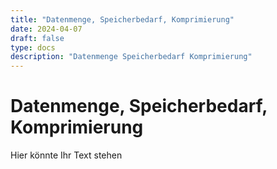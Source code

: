 ```yaml
---
title: "Datenmenge, Speicherbedarf, Komprimierung"
date: 2024-04-07
draft: false
type: docs
description: "Datenmenge Speicherbedarf Komprimierung"
---
```


# Datenmenge, Speicherbedarf, Komprimierung

Hier könnte Ihr Text stehen